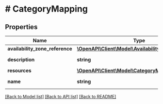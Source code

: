 # # CategoryMapping

## Properties

Name | Type | Description | Notes
------------ | ------------- | ------------- | -------------
**availability_zone_reference** | [**\OpenAPI\Client\Model\AvailabilityZoneReference**](AvailabilityZoneReference.md) |  | [optional]
**description** | **string** | A description for category_mapping. | [optional]
**resources** | [**\OpenAPI\Client\Model\CategoryMappingResources**](CategoryMappingResources.md) |  |
**name** | **string** | category_mapping Name. |

[[Back to Model list]](../../README.md#models) [[Back to API list]](../../README.md#endpoints) [[Back to README]](../../README.md)
